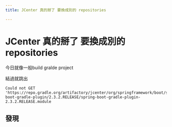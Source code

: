 ```yaml
---
title: JCenter 真的掰了 要換成別的 repositories

---
```


# JCenter 真的掰了 要換成別的 repositories

今日就像一般build gralde project

結過就跳出

```bash=
Could not GET 'https://repo.gradle.org/artifactory/jcenter/org/springframework/boot/spring-boot-gradle-plugin/2.3.2.RELEASE/spring-boot-gradle-plugin-2.3.2.RELEASE.module
```

## 發現